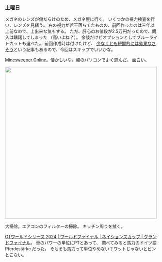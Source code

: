 ### 土曜日

メガネのレンズが傷だらけのため、メガネ屋に行く。
いくつかの視力検査を行い、レンズを見繕う。
右の視力が若干落ちてたものの、前回作ったのは三年以上前なので、上出来な気もする。
ただ、肝心のお値段が2.5万円だったので、購入は躊躇してしまった
（高いよね？）。
余談だけどオプションとしてブルーライトカットも選べた。
前回作成時は付けたけど、
[少なくとも短期的には効果なさそう](https://diamond.jp/articles/-/328587)という記事もあるので、今回はスキップでいいかな。

[Minesweeper Online](https://minesweeper.online/)。懐かしいな。親のパソコンでよく遊んだ。
面白い。

<img src="https://i.imgur.com/PmEUaxw.jpeg" width="500">

大掃除。エアコンのフィルターの掃除。
キッチン周りを拭く。

[GTワールドシリーズ 2024 | ワールドファイナル | ネイションズカップ | グランドファイナル](https://www.youtube.com/watch?v=ZpAkoq90qB0)。
車のパワーの単位にPTとあって、
調べてみると馬力のドイツ語 Pferdestärke だった。
そもそも馬力って単位やめない？ワットじゃないとピンとこない。